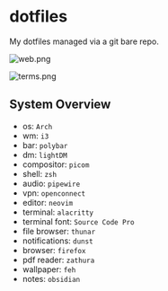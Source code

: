# dotfiles

My dotfiles managed via a git bare repo.

![web.png](https://user-images.githubusercontent.com/88528865/186784562-6d503257-fa8b-48f5-b861-9fe09d061688.png)

![terms.png](https://user-images.githubusercontent.com/88528865/186796943-78ec67d9-15fd-4f6b-8651-810a2fa4a6d4.png)

## System Overview

* os: `Arch`
* wm: `i3`
* bar: `polybar`
* dm: `lightDM`
* compositor: `picom`
* shell: `zsh`
* audio: `pipewire`
* vpn: `openconnect`
* editor: `neovim`
* terminal: `alacritty`
* terminal font: `Source Code Pro`
* file browser: `thunar`
* notifications: `dunst`
* browser: `firefox`
* pdf reader: `zathura`
* wallpaper: `feh`
* notes: `obsidian`
